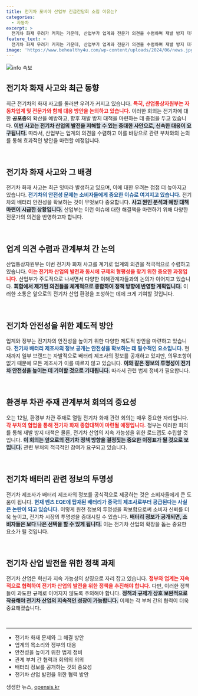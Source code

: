 ```yaml
---
title: 전기차 포비아 산업부 긴급간담회 소집 이유는?
categories:
  - 자동차
excerpt: >
  전기차 화재 우려가 커지는 가운데, 산업부가 업계와 전문가 의견을 수렴하며 재발 방지 대책을 논의합니다. 오는 12일에는 관련 부처가 모여 전기차 화재 종합대책을 발표할 예정입니다. 전기차 산업의 미래를 좌우할 중요한 회의에 이목이 쏠리고 있습니다!
feature_text: >
  전기차 화재 우려가 커지는 가운데, 산업부가 업계와 전문가 의견을 수렴하며 재발 방지 대책을 논의합니다. 오는 12일에는 관련 부처가 모여 전기차 화재 종합대책을 발표할 예정입니다. 전기차 산업의 미래를 좌우할 중요한 회의에 이목이 쏠리고 있습니다!
image: 'https://www.behealthy4u.com/wp-content/uploads/2024/06/news.jpg'
---
```


<p><img src="https://www.behealthy4u.com/wp-content/uploads/2024/06/news.jpg" alt="info 속보" /></p>

<h2 data-ke-size="size26">전기차 화재 사고와 최근 동향</h2>

<p data-ke-size="size16">최근 전기차의 화재 사고를 둘러싼 우려가 커지고 있습니다. <b><span style="color: #ee2323;">특히, 산업통상자원부는 자동차업계 및 전문가와 함께 대응 방안을 논의하고 있습니다.</span></b> 이러한 회의는 전기차에 대한 <b>공포증</b>의 확산을 예방하고, 향후 재발 방지 대책을 마련하는 데 중점을 두고 있습니다. <b><span style="background-color: #21538527;">이번 사고는 전기차 산업의 발전을 저해할 수 있는 중대한 사안으로, 신속한 대응이 요구됩니다.</span></b> 따라서, 산업부는 업계의 의견을 수렴하고 이를 바탕으로 관련 부처와의 논의를 통해 효과적인 방안을 마련할 예정입니다.</p>

<p data-ke-size="size16">&nbsp;</p>

<h2 data-ke-size="size26">전기차 화재 사고와 그 배경</h2>

<p data-ke-size="size16">전기차 화재 사고는 최근 잇따라 발생하고 있으며, 이에 대한 우려는 점점 더 높아지고 있습니다. <b><span style="color: #1a5490;">전기차의 안전성 문제는 소비자들에게 중요한 이슈로 여겨지고 있습니다.</span></b> 전기차의 배터리 안전성을 확보하는 것이 무엇보다 중요합니다. <b><span style="background-color: #21538527;">사고 원인 분석과 예방 대책 마련이 시급한 상황입니다.</span></b> 산업부는 이런 이슈에 대한 해결책을 마련하기 위해 다양한 전문가의 의견을 반영하고자 합니다.</p>

<p data-ke-size="size16">&nbsp;</p>

<h2 data-ke-size="size26">업계 의견 수렴과 관계부처 간 논의</h2>

<p data-ke-size="size16">산업통상자원부는 이번 전기차 화재 사고를 계기로 업계의 의견을 적극적으로 수렴하고 있습니다. <b><span style="color: #ee2323;">이는 전기차 산업의 발전과 동시에 규제의 형평성을 찾기 위한 중요한 과정입니다.</span></b> 산업부가 주도적으로 나서면서 다양한 이해관계자들과의 논의가 이어지고 있습니다. <b><span style="background-color: #21538527;">회합에서 제기된 의견들을 체계적으로 종합하여 정책 방향에 반영할 계획입니다.</span></b> 이러한 소통은 앞으로의 전기차 산업 환경을 조성하는 데에 크게 기여할 것입니다.</p>

<p data-ke-size="size16">&nbsp;</p>

<h2 data-ke-size="size26">전기차 안전성을 위한 제도적 방안</h2>

<p data-ke-size="size16">업계와 정부는 전기차의 안전성을 높이기 위한 다양한 제도적 방안을 마련하고 있습니다. <b><span style="color: #1a5490;">전기차 배터리 제조사의 정보 공개는 안전성을 확보하는 데 필수적인 요소입니다.</span></b> 현재까지 일부 브랜드는 자발적으로 배터리 제조사의 정보를 공개하고 있지만, 의무조항이 없기 때문에 모든 제조사가 이를 따르지 않고 있습니다. <b><span style="background-color: #21538527;">이와 같은 정보의 투명성이 전기차 안전성을 높이는 데 기여할 것으로 기대됩니다.</span></b> 따라서 관련 법제 정비가 필요합니다.</p>

<p data-ke-size="size16">&nbsp;</p>

<h2 data-ke-size="size26">환경부 차관 주재 관계부처 회의의 중요성</h2>

<p data-ke-size="size16">오는 12일, 환경부 차관 주재로 열릴 전기차 화재 관련 회의는 매우 중요한 자리입니다. <b><span style="color: #ee2323;">각 부처의 협업을 통해 전기차 화재 종합대책이 마련될 예정입니다.</span></b> 정부는 이러한 회의를 통해 재발 방지 대책은 물론, 전기차 산업의 지속 가능성을 위한 로드맵도 수립할 것입니다. <b><span style="background-color: #21538527;">이 회의는 앞으로의 전기차 정책 방향을 결정짓는 중요한 이정표가 될 것으로 보입니다.</span></b> 관련 부처의 적극적인 참여가 요구되고 있습니다.</p>

<p data-ke-size="size16">&nbsp;</p>

<h2 data-ke-size="size26">전기차 배터리 관련 정보의 투명성</h2>

<p data-ke-size="size16">전기차 제조사가 배터리 제조사의 정보를 공식적으로 제공하는 것은 소비자들에게 큰 도움이 됩니다. <b><span style="color: #1a5490;">현재 벤츠 EQE에 탑재된 배터리가 중국의 제조사로부터 공급된다는 사실은 논란이 되고 있습니다.</span></b> 이렇게 원천 정보의 투명성을 확보함으로써 소비자 신뢰를 더욱 높이고, 전기차 시장의 투명성을 증대시킬 수 있습니다. <b><span style="background-color: #21538527;">배터리 정보가 공개되면, 소비자들은 보다 나은 선택을 할 수 있게 됩니다.</span></b> 이는 전기차 산업의 확장을 돕는 중요한 요소가 될 것입니다.</p>

<p data-ke-size="size16">&nbsp;</p>

<h2 data-ke-size="size26">전기차 산업 발전을 위한 정책 과제</h2>

<p data-ke-size="size16">전기차 산업은 혁신과 지속 가능성의 상징으로 자리 잡고 있습니다. <b><span style="color: #ee2323;">정부와 업계는 지속적으로 협력하여 전기차 산업의 발전을 위한 정책을 추진해야 합니다.</span></b> 다만, 이러한 정책들이 과도한 규제로 이어지지 않도록 주의해야 합니다. <b><span style="background-color: #21538527;">정책과 규제가 상호 보완적으로 작용해야 전기차 산업의 지속적인 성장이 가능합니다.</span></b> 이제는 각 부처 간의 협력이 더욱 중요해졌습니다.</p>

<p data-ke-size="size16">&nbsp;</p> 

<hr style="height:1px; border:none; color:#333; background-color:#333;" />

<ul>
    <li>전기차 화재 문제와 그 해결 방안</li>
    <li>업계의 목소리와 정부의 대응</li>
    <li>안전성을 높이기 위한 법제 정비</li>
    <li>관계 부처 간 협력과 회의의 의의</li>
    <li>배터리 정보를 공개하는 것의 중요성</li>
    <li>전기차 산업 발전을 위한 협력 방안</li>
</ul>
생생한 뉴스, <a href="https://opensis.kr" rel="dofollow">opensis.kr</a>


